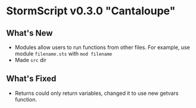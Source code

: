 # StormScript v0.3.0 "Cantaloupe"

## What's New
* Modules allow users to run functions from other files. For example, use module `filename.sts` with `mod filename`
* Made `src` dir

## What's Fixed
* Returns could only return variables, changed it to use new getvars function.